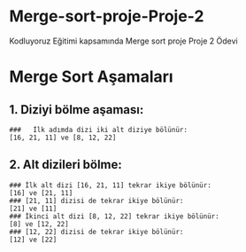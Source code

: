 # Merge-sort-proje-Proje-2
Kodluyoruz Eğitimi kapsamında Merge sort proje Proje 2 Ödevi
# Merge Sort Aşamaları
  ##   1. Diziyi bölme aşaması:
    ###   İlk adımda dizi iki alt diziye bölünür:
    [16, 21, 11] ve [8, 12, 22]
  ##   2. Alt dizileri bölme:
    ### İlk alt dizi [16, 21, 11] tekrar ikiye bölünür:
    [16] ve [21, 11]
    ### [21, 11] dizisi de tekrar ikiye bölünür:
    [21] ve [11]
    ### İkinci alt dizi [8, 12, 22] tekrar ikiye bölünür:
    [8] ve [12, 22]
    ### [12, 22] dizisi de tekrar ikiye bölünür:
    [12] ve [22]
    


